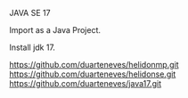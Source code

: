 JAVA SE 17

Import as a Java Project.

Install jdk 17.


https://github.com/duarteneves/helidonmp.git
https://github.com/duarteneves/helidonse.git
https://github.com/duarteneves/java17.git
